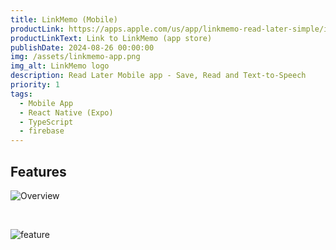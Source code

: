 ```yaml
---
title: LinkMemo (Mobile)
productLink: https://apps.apple.com/us/app/linkmemo-read-later-simple/id6661022541
productLinkText: Link to LinkMemo (app store)
publishDate: 2024-08-26 00:00:00
img: /assets/linkmemo-app.png
img_alt: LinkMemo logo
description: Read Later Mobile app - Save, Read and Text-to-Speech
priority: 1
tags:
  - Mobile App
  - React Native (Expo)
  - TypeScript
  - firebase
---
```


<!-- ## Story -->



## Features

![Overview](/assets/linkmemo-app/overview.png)

<br>

![feature](/assets/linkmemo-app/feature.png)